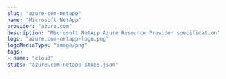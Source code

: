 ```yaml
---
slug: "azure-com-netapp"
name: "Microsoft NetApp"
provider: "azure.com"
description: "Microsoft NetApp Azure Resource Provider specification"
logo: "azure.com-netapp-logo.png"
logoMediaType: "image/png"
tags:
- name: "cloud"
stubs: "azure.com-netapp-stubs.json"
---
```

